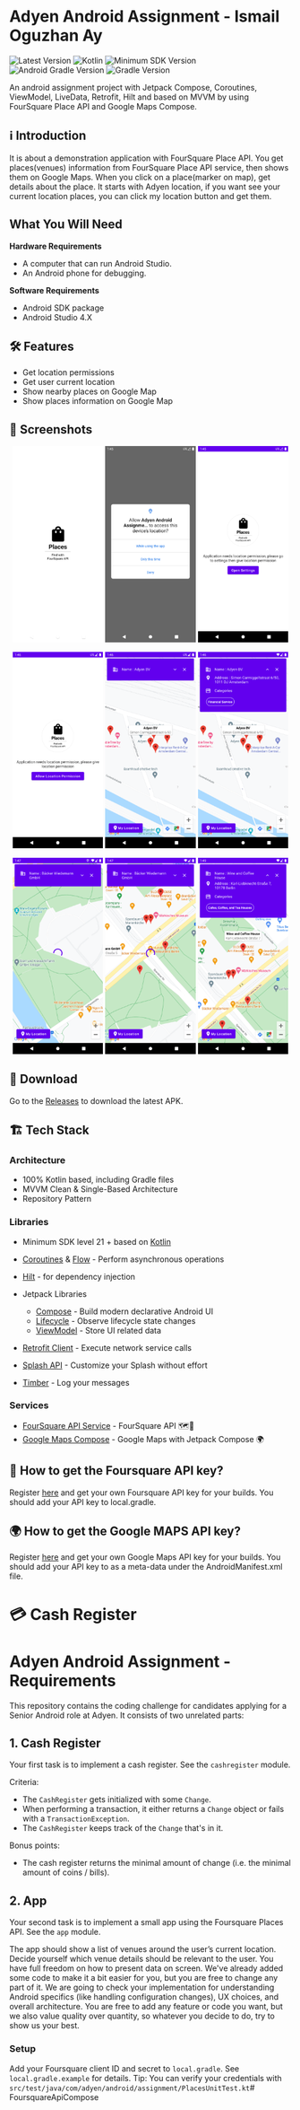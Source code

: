 # Adyen Android Assignment - Ismail Oguzhan Ay

![Latest Version](https://img.shields.io/badge/latestVersion-1.0-yellow) ![Kotlin](https://img.shields.io/badge/language-kotlin-blue) ![Minimum SDK Version](https://img.shields.io/badge/minSDK-21-orange) ![Android Gradle Version](https://img.shields.io/badge/androidGradleVersion-7.1.1-green) ![Gradle Version](https://img.shields.io/badge/gradleVersion-7.0.4-informational)

An android assignment project with Jetpack Compose, Coroutines, ViewModel, LiveData, Retrofit, Hilt and based on MVVM by using FourSquare Place API and Google Maps Compose.

## ℹ Introduction

It is about a demonstration application with FourSquare Place API. You get places(venues) information from FourSquare Place API service, then shows them on Google Maps. When you click on a place(marker on map), get details about the place. It starts with Adyen location, if you want see your current location places, you can click my location button and get them.

## What You Will Need

**Hardware Requirements**
- A computer that can run Android Studio.
- An Android phone for debugging.

**Software Requirements**
- Android SDK package
- Android Studio 4.X

## 🛠 Features

- Get location permissions
- Get user current location
- Show nearby places on Google Map
- Show places information on Google Map

## 📱 Screenshots

<p align="center">
  <img src="docs/1.png" width="32%"/>
  <img src="docs/2.png" width="32%"/>
  <img src="docs/3.png" width="32%"/>
</p>

<p align="center">
  <img src="docs/4.png" width="32%"/>
  <img src="docs/5.png" width="32%"/>
  <img src="docs/6.png" width="32%"/>
</p>

<p align="center">
  <img src="docs/7.png" width="32%"/>
  <img src="docs/8.png" width="32%"/>
  <img src="docs/9.png" width="32%"/>
</p>

## 📲 Download

Go to the [Releases](https://github.com/isoguzay/FoursquareApiCompose/releases) to download the latest APK.

## 🏗 Tech Stack

### Architecture

- 100% Kotlin based, including Gradle files
- MVVM Clean & Single-Based Architecture
- Repository Pattern

### Libraries

- Minimum SDK level 21 + based on [Kotlin](https://kotlinlang.org/)

- [Coroutines](https://github.com/Kotlin/kotlinx.coroutines) & [Flow](https://kotlin.github.io/kotlinx.coroutines/kotlinx-coroutines-core/kotlinx.coroutines.flow/) - Perform asynchronous operations

- [Hilt](https://dagger.dev/hilt/) - for dependency injection

- Jetpack Libraries
    - [Compose](https://developer.android.com/jetpack/compose/documentation) - Build modern declarative Android UI
    - [Lifecycle](https://developer.android.com/jetpack/compose/lifecycle) - Observe lifecycle state changes
    - [ViewModel](https://developer.android.com/topic/libraries/architecture/viewmodel) - Store UI related data

- [Retrofit Client](https://square.github.io/retrofit/) - Execute network service calls
- [Splash API](https://developer.android.com/guide/topics/ui/splash-screen) - Customize your Splash without effort
- [Timber](https://github.com/JakeWharton/timber) - Log your messages

### Services

- [FourSquare API Service](https://developer.foursquare.com/docs/places-api-getting-started) - FourSquare API 🗺📍
- [Google Maps Compose](https://developers.google.com/maps/documentation/android-sdk/maps-compose) - Google Maps with Jetpack Compose 🌍

## 📍 How to get the Foursquare API key?

Register [here](https://developer.foursquare.com/docs/manage-api-keys) and get your own Foursquare API key for your builds. You should add your API key to local.gradle.

## 🌍 How to get the Google MAPS API key?

Register [here](https://developers.google.com/maps/documentation/android-sdk/maps-compose) and get your own Google Maps API key for your builds. You should add your API key to as a meta-data under the AndroidManifest.xml file.



# 💳 Cash Register



# Adyen Android Assignment - Requirements

This repository contains the coding challenge for candidates applying for a Senior Android role at Adyen.
It consists of two unrelated parts:

## 1. Cash Register
Your first task is to implement a cash register. See the `cashregister` module.

Criteria:
- The `CashRegister` gets initialized with some `Change`.
- When performing a transaction, it either returns a `Change` object or fails with a `TransactionException`.
- The `CashRegister` keeps track of the `Change` that's in it.

Bonus points:
- The cash register returns the minimal amount of change (i.e. the minimal amount of coins / bills).

## 2. App
Your second task is to implement a small app using the Foursquare Places API. See the `app` module.

The app should show a list of venues around the user’s current location.
Decide yourself which venue details should be relevant to the user. You have full freedom on how to present data on screen.
We've already added some code to make it a bit easier for you, but you are free to change any part of it.
We are going to check your implementation for understanding Android specifics (like handling configuration changes), UX choices, and overall architecture.
You are free to add any feature or code you want, but we also value quality over quantity, so whatever you decide to do, try to show us your best.

### Setup
Add your Foursquare client ID and secret to `local.gradle`. See `local.gradle.example` for details.
Tip: You can verify your credentials with `src/test/java/com/adyen/android/assignment/PlacesUnitTest.kt`# FoursquareApiCompose
